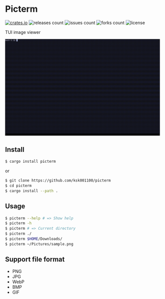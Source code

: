 # Picterm

[![crates.io](https://img.shields.io/crates/v/picterm.svg)](https://crates.io/crates/picterm)
![releases count](https://img.shields.io/github/release/ksk001100/picterm.svg)
![issues count](https://img.shields.io/github/issues/ksk001100/picterm.svg)
![forks count](https://img.shields.io/github/forks/ksk001100/picterm.svg)
![license](https://img.shields.io/github/license/ksk001100/picterm.svg)

TUI image viewer

![](assets/picterm.gif)

## Install
```bash
$ cargo install picterm
```

or

```bash
$ git clone https://github.com/ksk001100/picterm
$ cd picterm
$ cargo install --path .
```

## Usage
```bash
$ picterm --help # => Show help
$ picterm -h
$ picterm # => Current directory
$ picterm ./
$ picterm $HOME/Downloads/
$ picterm ~/Pictures/sample.png
```

## Support file format
- PNG
- JPG
- WebP
- BMP
- GIF
